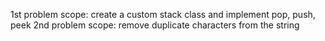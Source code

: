 1st problem scope: create a custom stack class and implement pop, push, peek
2nd problem scope: remove duplicate characters from the string 

